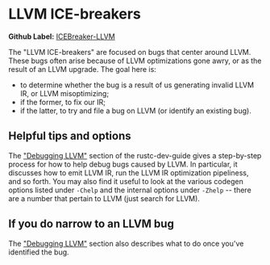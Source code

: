 # LLVM ICE-breakers

**Github Label:** [ICEBreaker-LLVM]

[ICEBreaker-LLVM]: https://github.com/rust-lang/rust/labels/ICEBreaker-LLVM

The "LLVM ICE-breakers" are focused on bugs that center around LLVM.
These bugs often arise because of LLVM optimizations gone awry, or as
the result of an LLVM upgrade. The goal here is:

- to determine whether the bug is a result of us generating invalid LLVM IR,
  or LLVM misoptimizing;
- if the former, to fix our IR;
- if the latter, to try and file a bug on LLVM (or identify an existing bug).

## Helpful tips and options

The ["Debugging LLVM"][d] section of the
rustc-dev-guide gives a step-by-step process for how to help debug bugs
caused by LLVM. In particular, it discusses how to emit LLVM IR, run
the LLVM IR optimization pipeliness, and so forth. You may also find
it useful to look at the various codegen options listed under `-Chelp`
and the internal options under `-Zhelp` -- there are a number that
pertain to LLVM (just search for LLVM).

[d]: ../codegen/debugging.md

## If you do narrow to an LLVM bug

The ["Debugging LLVM"][d] section also describes what to do once
you've identified the bug.
